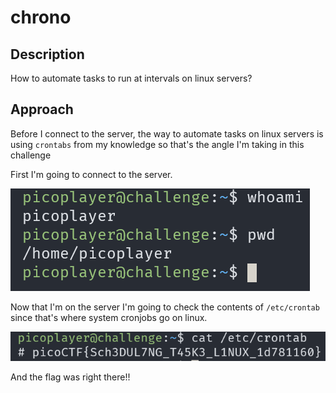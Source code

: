 # chrono

## Description

How to automate tasks to run at intervals on linux servers?

## Approach

Before I connect to the server, the way to automate tasks on linux servers is using `crontabs` from my knowledge so that's the angle I'm taking in this challenge

First I'm going to connect to the server.

![SSH Connected](images/ssh.png)

Now that I'm on the server I'm going to check the contents of `/etc/crontab` since that's where system cronjobs go on linux.

![Flag](images/flag.png)

And the flag was right there!!
